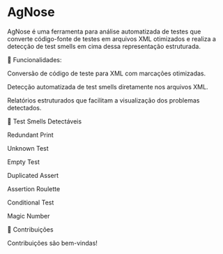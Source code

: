 # AgNose

AgNose é uma ferramenta para análise automatizada de testes que converte código-fonte de testes em arquivos XML otimizados e realiza a detecção de test smells em cima dessa representação estruturada.

🧠 Funcionalidades:

Conversão de código de teste para XML com marcações otimizadas.

Detecção automatizada de test smells diretamente nos arquivos XML.

Relatórios estruturados que facilitam a visualização dos problemas detectados.

🧪 Test Smells Detectáveis

Redundant Print

Unknown Test

Empty Test

Duplicated Assert

Assertion Roulette

Conditional Test

Magic Number

🙌 Contribuições

Contribuições são bem-vindas!
